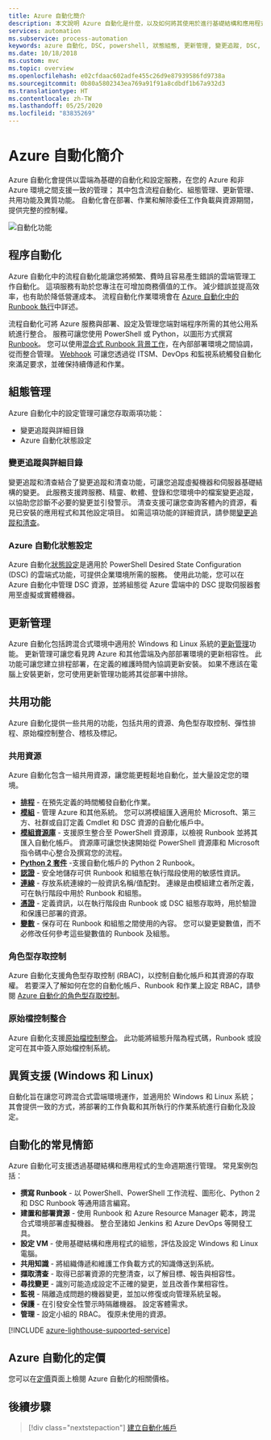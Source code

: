 ```yaml
---
title: Azure 自動化簡介
description: 本文說明 Azure 自動化是什麼，以及如何將其使用於進行基礎結構和應用程式的生命週期自動化。
services: automation
ms.subservice: process-automation
keywords: azure 自動化, DSC, powershell, 狀態組態, 更新管理, 變更追蹤, DSC, 清查, Runbook, python, 圖形
ms.date: 10/18/2018
ms.custom: mvc
ms.topic: overview
ms.openlocfilehash: e02cfdaac602adfe455c26d9e87939586fd9738a
ms.sourcegitcommit: 0b80a5802343ea769a91f91a8cdbdf1b67a932d3
ms.translationtype: HT
ms.contentlocale: zh-TW
ms.lasthandoff: 05/25/2020
ms.locfileid: "83835269"
---
```

# <a name="an-introduction-to-azure-automation"></a>Azure 自動化簡介

Azure 自動化會提供以雲端為基礎的自動化和設定服務，在您的 Azure 和非 Azure 環境之間支援一致的管理； 其中包含流程自動化、組態管理、更新管理、共用功能及異質功能。 自動化會在部署、作業和解除委任工作負載與資源期間，提供完整的控制權。

![自動化功能](media/automation-overview/automation-overview.png)

## <a name="process-automation"></a>程序自動化

Azure 自動化中的流程自動化能讓您將頻繁、費時且容易產生錯誤的雲端管理工作自動化。 這項服務有助於您專注在可增加商務價值的工作。 減少錯誤並提高效率，也有助於降低營運成本。 流程自動化作業環境會在 [Azure 自動化中的 Runbook 執行](automation-runbook-execution.md)中詳述。

流程自動化可將 Azure 服務與部署、設定及管理您端對端程序所需的其他公用系統進行整合。 服務可讓您使用 PowerShell 或 Python，以圖形方式撰寫 [Runbook](automation-runbook-types.md)。 您可以使用[混合式 Runbook 背景工作](automation-hybrid-runbook-worker.md)，在內部部署環境之間協調，從而整合管理。 [Webhook](automation-webhooks.md) 可讓您透過從 ITSM、DevOps 和監視系統觸發自動化來滿足要求，並確保持續傳遞和作業。 

## <a name="configuration-management"></a>組態管理

Azure 自動化中的設定管理可讓您存取兩項功能：

* 變更追蹤與詳細目錄
* Azure 自動化狀態設定

### <a name="change-tracking-and-inventory"></a>變更追蹤與詳細目錄

變更追蹤和清查結合了變更追蹤和清查功能，可讓您追蹤虛擬機器和伺服器基礎結構的變更。 此服務支援跨服務、精靈、軟體、登錄和您環境中的檔案變更追蹤，以協助您診斷不必要的變更並引發警示。 清查支援可讓您查詢客體內的資源，看見已安裝的應用程式和其他設定項目。 如需這項功能的詳細資訊，請參閱[變更追蹤和清查](change-tracking.md)。

### <a name="azure-automation-state-configuration"></a>Azure 自動化狀態設定

Azure 自動化[狀態設定](automation-dsc-overview.md)是適用於 PowerShell Desired State Configuration (DSC) 的雲端式功能，可提供企業環境所需的服務。 使用此功能，您可以在 Azure 自動化中管理 DSC 資源，並將組態從 Azure 雲端中的 DSC 提取伺服器套用至虛擬或實體機器。 

## <a name="update-management"></a>更新管理

Azure 自動化包括跨混合式環境中適用於 Windows 和 Linux 系統的[更新管理](automation-update-management.md)功能。 更新管理可讓您看見跨 Azure 和其他雲端及內部部署環境的更新相容性。 此功能可讓您建立排程部署，在定義的維護時間內協調更新安裝。 如果不應該在電腦上安裝更新，您可使用更新管理功能將其從部署中排除。

## <a name="shared-capabilities"></a>共用功能

Azure 自動化提供一些共用的功能，包括共用的資源、角色型存取控制、彈性排程、原始檔控制整合、稽核及標記。

### <a name="shared-resources"></a><a name="shared-resources"></a>共用資源

Azure 自動化包含一組共用資源，讓您能更輕鬆地自動化，並大量設定您的環境。

* **[排程](automation-schedules.md)** - 在預先定義的時間觸發自動化作業。
* **[模組](automation-integration-modules.md)** - 管理 Azure 和其他系統。 您可以將模組匯入適用於 Microsoft、第三方、社群或自訂定義 Cmdlet 和 DSC 資源的自動化帳戶中。
* **[模組資源庫](automation-runbook-gallery.md)** - 支援原生整合至 PowerShell 資源庫，以檢視 Runbook 並將其匯入自動化帳戶。 資源庫可讓您快速開始從 PowerShell 資源庫和 Microsoft 指令碼中心整合及撰寫您的流程。
* **[Python 2 套件](python-packages.md)** -支援自動化帳戶的 Python 2 Runbook。
* **[認證](automation-credentials.md)** - 安全地儲存可供 Runbook 和組態在執行階段使用的敏感性資訊。
* **[連線](automation-connections.md)** - 存放系統連線的一般資訊名稱/值配對。 連線是由模組建立者所定義，可在執行階段中用於 Runbook 和組態。
* **[憑證](automation-certificates.md)** - 定義資訊，以在執行階段由 Runbook 或 DSC 組態存取時，用於驗證和保護已部署的資源。 
* **[變數](automation-variables.md)** - 保存可在 Runbook 和組態之間使用的內容。 您可以變更變數值，而不必修改任何參考這些變數值的 Runbook 及組態。

### <a name="role-based-access-control"></a>角色型存取控制

Azure 自動化支援角色型存取控制 (RBAC)，以控制自動化帳戶和其資源的存取權。 若要深入了解如何在您的自動化帳戶、Runbook 和作業上設定 RBAC，請參閱 [Azure 自動化的角色型存取控制](automation-role-based-access-control.md)。

### <a name="source-control-integration"></a>原始檔控制整合

Azure 自動化支援[原始檔控制整合](source-control-integration.md)。 此功能將組態升階為程式碼，Runbook 或設定可在其中簽入原始檔控制系統。

## <a name="heterogeneous-support-windows-and-linux"></a>異質支援 (Windows 和 Linux)

自動化旨在讓您可跨混合式雲端環境運作，並適用於 Windows 和 Linux 系統； 其會提供一致的方式，將部署的工作負載和其所執行的作業系統進行自動化及設定。

## <a name="common-scenarios-for-automation"></a>自動化的常見情節

Azure 自動化可支援透過基礎結構和應用程式的生命週期進行管理。 常見案例包括：

* **撰寫 Runbook** - 以 PowerShell、PowerShell 工作流程、圖形化、Python 2 和 DSC Runbook 等通用語言編寫。 
* **建置和部署資源** - 使用 Runbook 和 Azure Resource Manager 範本，跨混合式環境部署虛擬機器。 整合至諸如 Jenkins 和 Azure DevOps 等開發工具。
* **設定 VM** - 使用基礎結構和應用程式的組態，評估及設定 Windows 和 Linux 電腦。
* **共用知識** - 將組織傳遞和維護工作負載方式的知識傳送到系統。 
* **擷取清查** - 取得已部署資源的完整清查，以了解目標、報告與相容性。 
* **尋找變更** - 識別可能造成設定不正確的變更，並且改善作業相容性。
* **監視** - 隔離造成問題的機器變更，並加以修復或向管理系統呈報。
* **保護** - 在引發安全性警示時隔離機器。 設定客體需求。
* **管理** - 設定小組的 RBAC。 復原未使用的資源。

[!INCLUDE [azure-lighthouse-supported-service](../../includes/azure-lighthouse-supported-service.md)]

## <a name="pricing-for-azure-automation"></a>Azure 自動化的定價

您可以在[定價](https://azure.microsoft.com/pricing/details/automation/)頁面上檢閱 Azure 自動化的相關價格。

## <a name="next-steps"></a>後續步驟

> [!div class="nextstepaction"]
> [建立自動化帳戶](automation-quickstart-create-account.md)